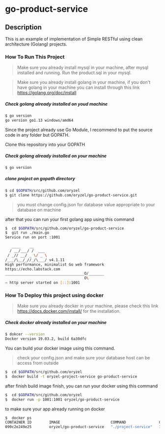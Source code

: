 # go-product-service

## Description
This is an example of implementation of Simple RESTful using clean architecture (Golang) projects.

### How To Run This Project

>  Make sure you already install mysql in your machine, after mysql installed and running. 
Run the product.sql in your mysql.


> Make sure you already install golang in your machine,
if you don't have golang in your machine you can install through this link https://golang.org/doc/install

##### Check golang already installed on youd machine
```bash
$ go version
go version go1.13 windows/amd64
```
Since the project already use Go Module, I recommend to put the source code in any folder but GOPATH.

Clone this repository into your GOPATH
##### Check golang already installed on your machine
```bash
$ go version
```
##### clone project on gopath directory
```bash
$ cd $GOPATH/src/github.com/oryzel
$ git clone https://github.com/oryzel/go-product-service.git
```

>you must change config.json for database value appropriate to your database on machine

after that you can run your first golang app using this command
```bash
$  cd $GOPATH/src/github.com/oryzel/go-product-service
$  git run ./main.go
Service run on port :1001

   ____    __
  / __/___/ /  ___
 / _// __/ _ \/ _ \
/___/\__/_//_/\___/ v4.1.11
High performance, minimalist Go web framework
https://echo.labstack.com
____________________________________O/_______
                                    O\
⇨ http server started on [::]:1001
```


### How To Deploy this project using docker

>  Make sure you already docker in your machine, please check this link https://docs.docker.com/install/ for the installation.

##### Check docker already installed on your machine
```bash
$ dokcer --version
Docker version 19.03.2, build 6a30dfc
```
You can build your docker image using this command.
> check your config.json and make sure your database host can be access from outside
```bash
$  cd $GOPATH/src/github.com/oryzel
$  docker build -t oryzel-project-service go-product-service
```

after finish build image finish, you can run your docker using this command
```bash
$  cd $GOPATH/src/github.com/oryzel
$  docker run -p 1001:1001 oryzel/go-product-service
```

to make sure your app already running on docker
```bash
$  docker ps
CONTAINER ID        IMAGE                       COMMAND               CREATED             STATUS              PORTS                    NAMES
099c2e249e25        oryzel/go-product-service   "./project-service"   10 minutes ago      Up 10 minutes       0.0.0.0:1001->1001/tcp   nifty_merkle
```